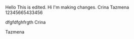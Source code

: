 Hello This is edited.
Hi I'm making changes.
Crina
Tazmena
12345665433456

dfgfdfghfrgth
Crina


Tazmena
